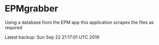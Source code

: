 # EPMgrabber
Using a database from the EPM app this application scrapes the files as required


Latest backup: Sun Sep 22 21:17:01 UTC 2019

